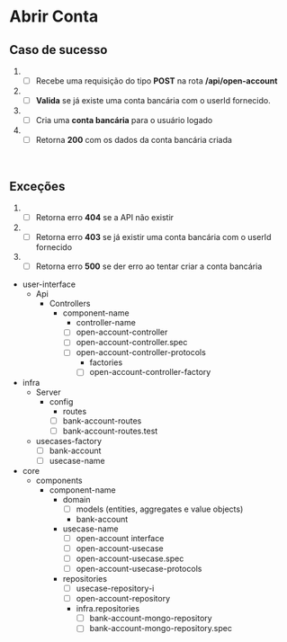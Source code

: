 # Abrir Conta

## Caso de sucesso

1. - [ ] Recebe uma requisição do tipo **POST** na rota **/api/open-account**
2. - [ ] **Valida** se já existe uma conta bancária com o userId fornecido. 
3. - [ ] Cria uma **conta bancária** para o usuário logado
4. - [ ] Retorna **200** com os dados da conta bancária criada
<br/>

## Exceções

1. - [ ] Retorna erro **404** se a API não existir
2. - [ ] Retorna erro **403** se já existir uma conta bancária com o userId fornecido
3. - [ ] Retorna erro **500** se der erro ao tentar criar a conta bancária

- user-interface
    - Api
      - Controllers
        - component-name
            - controller-name
            * [ ] open-account-controller
            * [ ] open-account-controller.spec
            * [ ] open-account-controller-protocols
              - factories
              * [ ] open-account-controller-factory            
- infra
  - Server
    - config
      - routes
      * [ ] bank-account-routes
      * [ ] bank-account-routes.test
  - usecases-factory
    * [ ] bank-account
     * [ ] usecase-name
- core
  - components
    - component-name
      - domain
        * [ ] models (entities, aggregates e value objects)
        - bank-account
      - usecase-name
        * [ ] open-account interface
        * [ ] open-account-usecase
        * [ ] open-account-usecase.spec 
        * [ ] open-account-usecase-protocols
      - repositories
        * [ ] usecase-repository-i
        * [ ] open-account-repository
        - infra.repositories
          * [ ] bank-account-mongo-repository
          * [ ] bank-account-mongo-repository.spec
